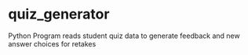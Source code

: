 # quiz_generator
Python Program reads student quiz data to generate feedback and new answer choices for retakes

